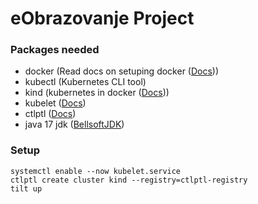 # eObrazovanje Project

### Packages needed

- docker (Read docs on setuping docker ([Docs](https://docs.docker.com/)))
- kubectl (Kubernetes CLI tool)
- kind (kubernetes in docker ([Docs](https://kind.sigs.k8s.io/)))
- kubelet ([Docs](https://kubernetes.io/docs/reference/command-line-tools-reference/kubelet/))
- ctlptl ([Docs](https://github.com/tilt-dev/ctlptl))
- java 17 jdk ([BellsoftJDK](https://bell-sw.com/))

### Setup

```console
systemctl enable --now kubelet.service
ctlptl create cluster kind --registry=ctlptl-registry
tilt up
```
